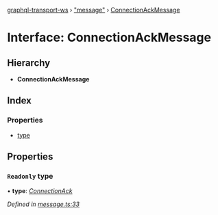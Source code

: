 [graphql-transport-ws](../README.md) › ["message"](../modules/_message_.md) › [ConnectionAckMessage](_message_.connectionackmessage.md)

# Interface: ConnectionAckMessage

## Hierarchy

* **ConnectionAckMessage**

## Index

### Properties

* [type](_message_.connectionackmessage.md#readonly-type)

## Properties

### `Readonly` type

• **type**: *[ConnectionAck](../enums/_message_.messagetype.md#connectionack)*

*Defined in [message.ts:33](https://github.com/enisdenjo/graphql-transport-ws/blob/42eb7d9/src/message.ts#L33)*
